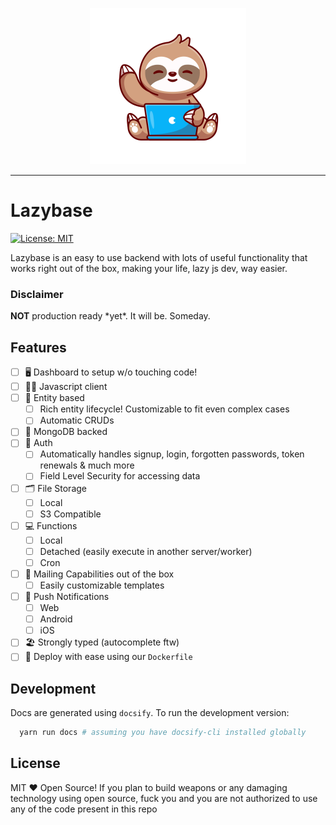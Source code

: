 <p align="center">
<img width="250" src="https://raw.githubusercontent.com/toolazydev/lazybase/master/meta/lazydev.png"/>
</p>

---

# Lazybase

[![License: MIT](https://img.shields.io/badge/License-MIT-yellow.svg)](https://opensource.org/licenses/MIT)

Lazybase is an easy to use backend with lots of useful functionality that works right out of the box, making your life, lazy js dev, way easier.

### Disclaimer

**NOT** production ready \*yet\*. It will be. Someday.

## Features

- [ ] 🖥 Dashboard to setup w/o touching code!
- [ ] 👨‍💻 Javascript client
- [ ] 📝 Entity based
  - [ ] Rich entity lifecycle! Customizable to fit even complex cases
  - [ ] Automatic CRUDs
- [ ] 💾 MongoDB backed
- [ ] 🔐 Auth
  - [ ] Automatically handles signup, login, forgotten passwords, token renewals & much more
  - [ ] Field Level Security for accessing data
- [ ] 🗂 File Storage
  - [ ] Local
  - [ ] S3 Compatible
- [ ] 💻 Functions
  - [ ] Local
  - [ ] Detached (easily execute in another server/worker)
  - [ ] Cron
- [ ] 📨 Mailing Capabilities out of the box
  - [ ] Easily customizable templates
- [ ] 📱 Push Notifications
  - [ ] Web
  - [ ] Android
  - [ ] iOS
- [ ] 🏖 Strongly typed (autocomplete ftw)
- [ ] 🏢 Deploy with ease using our `Dockerfile`

## Development

Docs are generated using `docsify`. To run the development version:

```sh
  yarn run docs # assuming you have docsify-cli installed globally
```

## License

MIT ❤️ Open Source! If you plan to build weapons or any damaging technology using open source, fuck you and you are not authorized to use any of the code present in this repo
